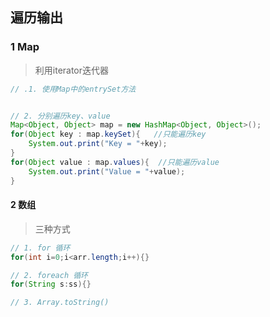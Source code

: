 ## 遍历输出

### 1 Map

> 利用iterator迭代器

``` java
// .1. 使用Map中的entrySet方法


// 2. 分别遍历key、value
Map<Object, Object> map = new HashMap<Object, Object>();
for(Object key : map.keySet){	//只能遍历key
	System.out.print("Key = "+key);
}
for(Object value : map.values){  //只能遍历value
	System.out.print("Value = "+value);
}
```

#### 2 数组

> 三种方式

``` java
// 1. for 循环
for(int i=0;i<arr.length;i++){}

// 2. foreach 循环
for(String s:ss){}

// 3. Array.toString()
```

